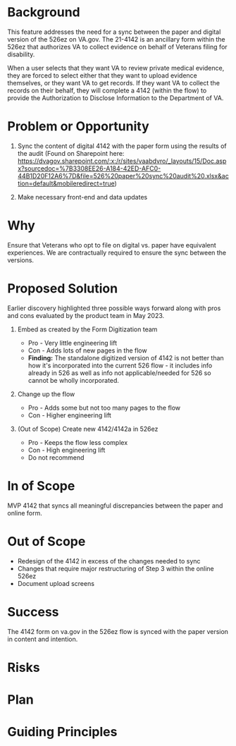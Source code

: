 # Background

This feature addresses the need for a sync between the paper and digital version of the 526ez on VA.gov. The 21-4142 is an ancillary form within the 526ez that authorizes VA to collect evidence on behalf of Veterans filing for disability. 

When a user selects that they want VA to review private medical evidence, they are forced to select either that they want to upload evidence themselves, or they want VA to get records. If they want VA to collect the records on their behalf, they will complete a 4142 (within the flow) to provide the Authorization to Disclose Information to the Department of VA.

# Problem or Opportunity

1. Sync the content of digital 4142 with the paper form using the results of the audit
   (Found on Sharepoint here: https://dvagov.sharepoint.com/:x:/r/sites/vaabdvro/_layouts/15/Doc.aspx?sourcedoc=%7B3308EE26-A184-42ED-AFC0-44B1D20F12A6%7D&file=526%20paper%20sync%20audit%20.xlsx&action=default&mobileredirect=true)
   
2. Make necessary front-end and data updates

# Why

Ensure that Veterans who opt to file on digital vs. paper have equivalent experiences. We are contractually required to ensure the sync between the versions. 

# Proposed Solution

Earlier discovery highlighted three possible ways forward along with pros and cons evaluated by the product team in May 2023. 

1. Embed as created by the Form Digitization team
   - Pro - Very little engineering lift
   - Con - Adds lots of new pages in the flow
   - **Finding:** The standalone digitized version of 4142 is not better than how it's incorporated into the current 526 flow - it includes info already in 526 as well as info not applicable/needed for 526 so cannot be wholly incorporated.

2. Change up the flow
   - Pro - Adds some but not too many pages to the flow
   - Con - Higher engineering lift

3. (Out of Scope) Create new 4142/4142a in 526ez
   - Pro - Keeps the flow less complex
   - Con - High engineering lift
   - Do not recommend

# In of Scope

MVP 4142 that syncs all meaningful discrepancies between the paper and online form.
  
# Out of Scope

- Redesign of the 4142 in excess of the changes needed to sync
- Changes that require major restructuring of Step 3 within the online 526ez
- Document upload screens

# Success 

The 4142 form on va.gov in the 526ez flow is synced with the paper version in content and intention.
  
# Risks

# Plan

# Guiding Principles



